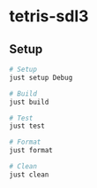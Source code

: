 # tetris-sdl3

## Setup

```sh
# Setup
just setup Debug

# Build
just build

# Test
just test

# Format
just format

# Clean
just clean
```
